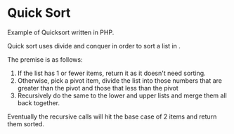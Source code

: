 # Quick Sort

Example of Quicksort written in PHP.

Quick sort uses divide and conquer in order to sort a list in .

The premise is as follows:

1. If the list has 1 or fewer items, return it as it doesn't need sorting.
2. Otherwise, pick a pivot item, divide the list into those numbers that are greater than the pivot and those that less than the pivot
3. Recursively do the same to the lower and upper lists and merge them all back together.

Eventually the recursive calls will hit the base case of 2 items and return them sorted.